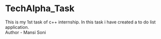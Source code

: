 # TechAlpha_Task
This is my 1st task of c++ internship. In this task i have created a to do list application.
<br>
Author - Mansi Soni
